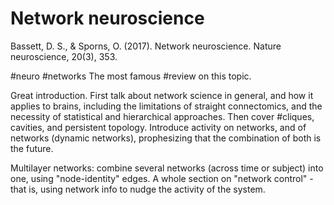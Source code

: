 # Network neuroscience

Bassett, D. S., & Sporns, O. (2017). Network neuroscience. Nature neuroscience, 20(3), 353.

#neuro #networks
The most famous #review on this topic.

Great introduction. First talk about network science in general, and how it applies to brains, including the limitations of straight connectomics, and the necessity of statistical and hierarchical approaches. Then cover #cliques, cavities, and persistent topology. Introduce activity on networks, and of networks (dynamic networks), prophesizing that the combination of both is the future. 

Multilayer networks: combine several networks (across time or subject) into one, using "node-identity" edges. A whole section on "network control" - that is, using network info to nudge the activity of the system.